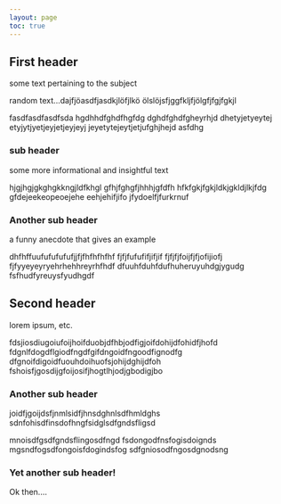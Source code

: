```yaml
---
layout: page
toc: true
---
```


## First header
some text pertaining to the subject

random text...dajfjöasdfjasdkjlöfjlkö
ölslöjsfjggfkljfjölgfjfgjfgkjl

fasdfasdfasdfsda
hgdhhdfghdfhgfdg
dghdfghdfgheyrhjd
dhetyjetyeytej
etyjytjyetjeyjetjeyjeyj
jeyetytejeytjetjufghjhejd
asfdhg

### sub header
some more informational and insightful text

hjgjhgjgkghgkkngjldfkhgl
gfhjfghgfjhhhjgfdfh
hfkfgkjfgkjldkjgkldjlkjfdg
gfdejeekeopeoejehe
eehjehifjifo
jfydoelfjfurkrnuf

### Another sub header
a funny anecdote that gives an example

dhfhffuufufufufufjjfjfhfhfhfhf
fjfjfufufifjifjif
fjfjfjfoijfjfjofijiofj
fjfyyeyeyryehrhehhreyrhfhdf
dfuuhfduhfdufhuheruyuhdgjygudg
fsfhudfyreuysfyudhgdf

## Second header
lorem ipsum, etc.

fdsjiosdiugoiufoijhoifduobjdfhbjodfigjoifdohijdfohidfjhofd
fdgnlfdogdflgiodfngdfgifdngoidfngoodfignodfg
dfgnoifdigoidfuouhdoihuofsjohijdghijdfoh
fshoisfjgosdijgfoijosifjhogtlhjodjgbodigjbo

### Another sub header

joidfjgoijdsfjnmlsidfjhnsdghnlsdfhmldghs
sdnfohisdfinsdofhngfsidglsdfgndsfligsd

mnoisdfgsdfgndsflingosdfngd
fsdongodfnsfogisdoignds
mgsndfogsdfongoisfdogindsfog
sdfgniosodfngosdgnodsng

### Yet another sub header!

Ok then....
